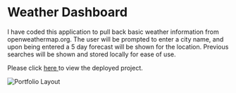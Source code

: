 # Weather Dashboard 

I have coded this application to pull back basic weather information from openweathermap.org. The user will be prompted to enter a city name, and upon being entered a 5 day forecast will be shown for the location. Previous searches will be shown and stored locally for ease of use.

Please click <a href="https://snowslurpie.github.io/weather-dashboard/" target="_blank"> here </a> to view the deployed project. 

![Portfolio Layout](.assets/images/picture.png)